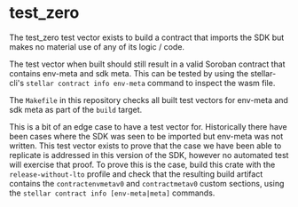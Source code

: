 # test_zero

The test_zero test vector exists to build a contract that imports
the SDK but makes no material use of any of its logic / code.

The test vector when built should still result in a valid Soroban
contract that contains env-meta and sdk meta. This can be tested by
using the stellar-cli's `stellar contract info env-meta` command to
inspect the wasm file.

The `Makefile` in this repository checks all built test vectors for
env-meta and sdk meta as part of the `build` target.

This is a bit of an edge case to have a test vector for.
Historically there have been cases where the SDK was seen to be
imported but env-meta was not written. This test vector exists to
prove that the case we have been able to replicate is addressed in
this version of the SDK, however no automated test will exercise
that proof. To prove this is the case, build this crate with the
`release-without-lto` profile and check that the resulting build
artifact contains the `contractenvmetav0` and `contractmetav0`
custom sections, using the `stellar contract info [env-meta|meta]`
commands.
